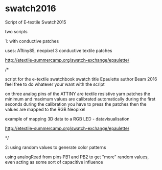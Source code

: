 # swatch2016
Script of E-textile Swatch2015

two scripts

1: with conductive patches

uses: ATtiny85, neopixel
3 conductive textile patches

http://etextile-summercamp.org/swatch-exchange/epaulette/

/*

script for the e-textile swatchbook swatch 
title Epaulette
author Beam
2016
feel free to do whatever your want with the script

on three analog pins of the ATTINY are textile resistive yarn patches
the  minimum and maximum values are calibrated automatically during the first seconds
during the calibration you have to press the patches
then the values are mapped to the RGB Neopixel

example of mapping 3D data to a RGB LED - datavisualisation

http://etextile-summercamp.org/swatch-exchange/epaulette/

*/

2: using random values to generate color patterns

using analogRead from pins PB1 and PB2 to get "more" random values, even acting as some sort of capacitive influence

